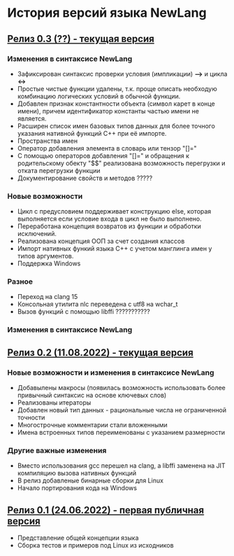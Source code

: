 # История версий языка NewLang

## [Релиз 0.3 (??) - текущая версия](https://github.com/rsashka/newlang/releases/tag/v0.3.0)
### Изменения в синтаксисе NewLang
- Зафиксирован синтаксис проверки условия (импликации) **-->** и цикла **<->**
- Простые чистые функции удалены, т.к. проще описать необходую комбинацию логических условий в обычной функции.
- Добавлен признак константности объекта (символ карет в конце имени), причем идентификатор константы частью имени не является.
- Расширен список имен базовых типов данных для более точного указания нативной функций С++ при её импорте.
- Пространства имен
- Оператор добавления элемента в словарь или тензор "[]="
- С помощью операторов добавления "[]=" и обращения к родительскому обекту "$$" реализована возможность перегрузки и отката перегрузки функции
- Документирование свойств и методов ?????
### Новые возможности
- Цикл с предусловием поддерживает конструкцию else, которая выполняется если условие входа в цикл не было выполнено.
- Переработана концепция возвратов из функции и обработки исключений.
- Реализована концепция ООП за счет создания классов
- Импорт нативных функий языка С++ с учетом манглинга имен у типов аргументов.
- Поддержка Windows
### Разное
- Переход на clang 15
- Консольная утилита nlc переведена с utf8 на wchar_t 
- Вызов функций с помощью libffi ???????????


### Изменения в синтаксисе NewLang

## [Релиз 0.2 (11.08.2022) - текущая версия](https://github.com/rsashka/newlang/releases/tag/v0.2.0)
### Новые возможности и изменения в синтаксисе NewLang
- Добавылены макросы (появилась возможность использовать более привычный синтаксис на основе ключевых слов)
- Реализованы итераторы
- Добавлен новый тип данных - рациональные числа не ограниченной точности
- Многострочные комментарии стали вложенными
- Имена встроенных типов переименованы с указанием размерности

### Другие важные изменения
- Вместо использования gcc перешел на clang, а libffi заменена на JIT компиляцию вызова нативных функций
- В релиз добавленые бинарные сборки для Linux
- Начало портирования кода на Windows


## [Релиз 0.1 (24.06.2022) - первая публичная версия](https://github.com/rsashka/newlang/releases/tag/v0.1.0)
- Представление общей концепции языка
- Сборка тестов и примеров под Linux из исходников
